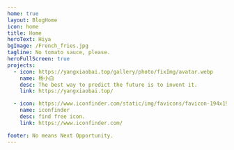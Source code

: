 ```yaml
---
home: true
layout: BlogHome
icon: home
title: Home
heroText: Hiya
bgImage: /French_fries.jpg
tagline: No tomato sauce, please.
heroFullScreen: true
projects:
  - icon: https://yangxiaobai.top/gallery/photo/fixImg/avatar.webp
    name: 杨小白
    desc: The best way to predict the future is to invent it.
    link: https://yangxiaobai.top/

  - icon: https://www.iconfinder.com/static/img/favicons/favicon-194x194.png?bf2736d2f8
    name: iconfinder
    desc: find free icon.
    link: https://www.iconfinder.com/

footer: No means Next Opportunity.
---
```

